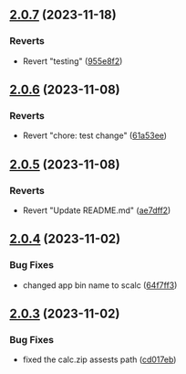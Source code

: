 ## [2.0.7](https://github.com/sreelalpr/go-demo-cal/compare/v2.0.6...v2.0.7) (2023-11-18)


### Reverts

* Revert "testing" ([955e8f2](https://github.com/sreelalpr/go-demo-cal/commit/955e8f21d59a8022c0bbcf6c13d6310ec515f5f0))



## [2.0.6](https://github.com/sreelalpr/go-demo-cal/compare/v2.0.5...v2.0.6) (2023-11-08)


### Reverts

* Revert "chore: test change" ([61a53ee](https://github.com/sreelalpr/go-demo-cal/commit/61a53ee7be4125395316169b30018a3f8619eb7a))



## [2.0.5](https://github.com/sreelalpr/go-demo-cal/compare/v2.0.4...v2.0.5) (2023-11-08)


### Reverts

* Revert "Update README.md" ([ae7dff2](https://github.com/sreelalpr/go-demo-cal/commit/ae7dff27af4f888cdabe7a1d36e1d25d9774bf6c))



## [2.0.4](https://github.com/sreelalpr/go-demo-cal/compare/v2.0.3...v2.0.4) (2023-11-02)


### Bug Fixes

* changed app bin name to scalc ([64f7ff3](https://github.com/sreelalpr/go-demo-cal/commit/64f7ff3fcd4bb1ba5c45df7cdbf5e4026dbaf1e5))



## [2.0.3](https://github.com/sreelalpr/go-demo-cal/compare/v2.0.2...v2.0.3) (2023-11-02)


### Bug Fixes

* fixed the calc.zip assests path ([cd017eb](https://github.com/sreelalpr/go-demo-cal/commit/cd017eb8d9ceb11a2177f5702fb2ac8d44b8e064))



